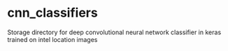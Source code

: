 # cnn_classifiers
Storage directory for deep convolutional neural network classifier in keras trained on intel location images

